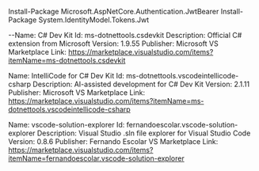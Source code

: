 Install-Package Microsoft.AspNetCore.Authentication.JwtBearer
Install-Package System.IdentityModel.Tokens.Jwt

--Name: C# Dev Kit
Id: ms-dotnettools.csdevkit
Description: Official C# extension from Microsoft
Version: 1.9.55
Publisher: Microsoft
VS Marketplace Link: https://marketplace.visualstudio.com/items?itemName=ms-dotnettools.csdevkit

Name: IntelliCode for C# Dev Kit
Id: ms-dotnettools.vscodeintellicode-csharp
Description: AI-assisted development for C# Dev Kit
Version: 2.1.11
Publisher: Microsoft
VS Marketplace Link: https://marketplace.visualstudio.com/items?itemName=ms-dotnettools.vscodeintellicode-csharp

Name: vscode-solution-explorer
Id: fernandoescolar.vscode-solution-explorer
Description: Visual Studio .sln file explorer for Visual Studio Code
Version: 0.8.6
Publisher: Fernando Escolar
VS Marketplace Link: https://marketplace.visualstudio.com/items?itemName=fernandoescolar.vscode-solution-explorer
